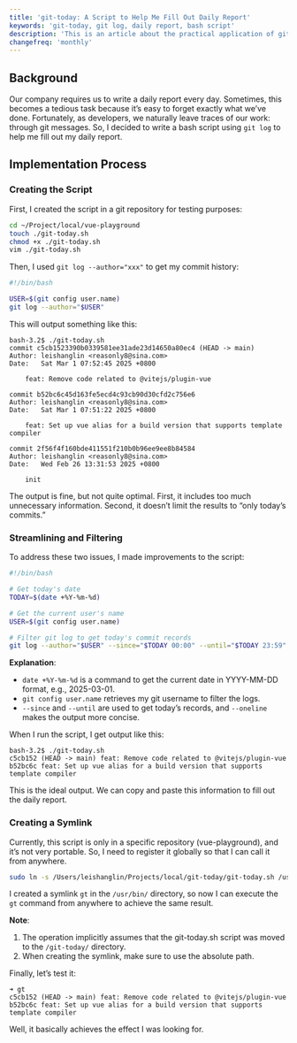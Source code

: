 ```yaml
---
title: 'git-today: A Script to Help Me Fill Out Daily Report'
keywords: 'git-today, git log, daily report, bash script'
description: 'This is an article about the practical application of git log.'
changefreq: 'monthly'
---
```


## Background

Our company requires us to write a daily report every day. Sometimes, this becomes a tedious task because it’s easy to forget exactly what we’ve done. Fortunately, as developers, we naturally leave traces of our work: through git messages. So, I decided to write a bash script using `git log` to help me fill out my daily report.

## Implementation Process

### Creating the Script

First, I created the script in a git repository for testing purposes:

```sh
cd ~/Project/local/vue-playground
touch ./git-today.sh
chmod +x ./git-today.sh
vim ./git-today.sh
```

Then, I used `git log --author="xxx"` to get my commit history:

```sh
#!/bin/bash

USER=$(git config user.name)
git log --author="$USER"
```

This will output something like this:

```text
bash-3.2$ ./git-today.sh
commit c5cb1523390b0339581ee31ade23d14650a80ec4 (HEAD -> main)
Author: leishanglin <reasonly8@sina.com>
Date:   Sat Mar 1 07:52:45 2025 +0800

    feat: Remove code related to @vitejs/plugin-vue

commit b52bc6c45d163fe5ecd4c93cb90d30cfd2c756e6
Author: leishanglin <reasonly8@sina.com>
Date:   Sat Mar 1 07:51:22 2025 +0800

    feat: Set up vue alias for a build version that supports template compiler

commit 2f56f4f160bde411551f210b0b96ee9ee8b84584
Author: leishanglin <reasonly8@sina.com>
Date:   Wed Feb 26 13:31:53 2025 +0800

    init
```

The output is fine, but not quite optimal. First, it includes too much unnecessary information. Second, it doesn’t limit the results to “only today’s commits.”

### Streamlining and Filtering

To address these two issues, I made improvements to the script:

```sh
#!/bin/bash

# Get today's date
TODAY=$(date +%Y-%m-%d)

# Get the current user's name
USER=$(git config user.name)

# Filter git log to get today's commit records
git log --author="$USER" --since="$TODAY 00:00" --until="$TODAY 23:59" --oneline

```

**Explanation**:

- `date +%Y-%m-%d` is a command to get the current date in YYYY-MM-DD format, e.g., 2025-03-01.
- `git config user.name` retrieves my git username to filter the logs.
- `--since` and `--until` are used to get today’s records, and `--oneline` makes the output more concise.

When I run the script, I get output like this:

```text
bash-3.2$ ./git-today.sh
c5cb152 (HEAD -> main) feat: Remove code related to @vitejs/plugin-vue
b52bc6c feat: Set up vue alias for a build version that supports template compiler
```

This is the ideal output. We can copy and paste this information to fill out the daily report.

### Creating a Symlink

Currently, this script is only in a specific repository (vue-playground), and it’s not very portable. So, I need to register it globally so that I can call it from anywhere.

```sh
sudo ln -s /Users/leishanglin/Projects/local/git-today/git-today.sh /usr/bin/gt
```

I created a symlink `gt` in the `/usr/bin/` directory, so now I can execute the `gt` command from anywhere to achieve the same result.

**Note**:

1. The operation implicitly assumes that the git-today.sh script was moved to the `/git-today/` directory.
2. When creating the symlink, make sure to use the absolute path.

Finally, let’s test it:

```text
➜ gt
c5cb152 (HEAD -> main) feat: Remove code related to @vitejs/plugin-vue
b52bc6c feat: Set up vue alias for a build version that supports template compiler
```

Well, it basically achieves the effect I was looking for.
